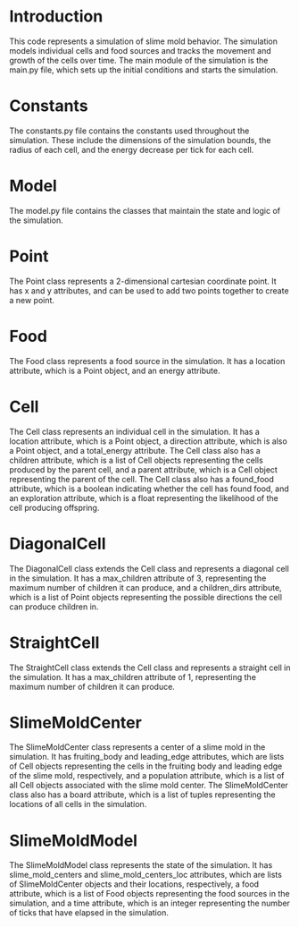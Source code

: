 
# Introduction
This code represents a simulation of slime mold behavior. The simulation models individual cells and food sources and tracks the movement and growth of the cells over time. The main module of the simulation is the main.py file, which sets up the initial conditions and starts the simulation.


# Constants
The constants.py file contains the constants used throughout the simulation. These include the dimensions of the simulation bounds, the radius of each cell, and the energy decrease per tick for each cell.

# Model
The model.py file contains the classes that maintain the state and logic of the simulation.

# Point
The Point class represents a 2-dimensional cartesian coordinate point. It has x and y attributes, and can be used to add two points together to create a new point.

# Food
The Food class represents a food source in the simulation. It has a location attribute, which is a Point object, and an energy attribute.

# Cell
The Cell class represents an individual cell in the simulation. It has a location attribute, which is a Point object, a direction attribute, which is also a Point object, and a total_energy attribute. The Cell class also has a children attribute, which is a list of Cell objects representing the cells produced by the parent cell, and a parent attribute, which is a Cell object representing the parent of the cell. The Cell class also has a found_food attribute, which is a boolean indicating whether the cell has found food, and an exploration attribute, which is a float representing the likelihood of the cell producing offspring.

# DiagonalCell
The DiagonalCell class extends the Cell class and represents a diagonal cell in the simulation. It has a max_children attribute of 3, representing the maximum number of children it can produce, and a children_dirs attribute, which is a list of Point objects representing the possible directions the cell can produce children in.

# StraightCell
The StraightCell class extends the Cell class and represents a straight cell in the simulation. It has a max_children attribute of 1, representing the maximum number of children it can produce.

# SlimeMoldCenter
The SlimeMoldCenter class represents a center of a slime mold in the simulation. It has fruiting_body and leading_edge attributes, which are lists of Cell objects representing the cells in the fruiting body and leading edge of the slime mold, respectively, and a population attribute, which is a list of all Cell objects associated with the slime mold center. The SlimeMoldCenter class also has a board attribute, which is a list of tuples representing the locations of all cells in the simulation.

# SlimeMoldModel
The SlimeMoldModel class represents the state of the simulation. It has slime_mold_centers and slime_mold_centers_loc attributes, which are lists of SlimeMoldCenter objects and their locations, respectively, a food attribute, which is a list of Food objects representing the food sources in the simulation, and a time attribute, which is an integer representing the number of ticks that have elapsed in the simulation.
